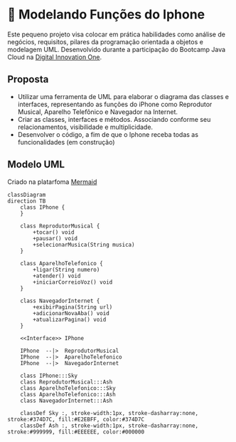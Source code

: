 # 📲 Modelando Funções do Iphone

Este pequeno projeto visa colocar em prática habilidades como análise de negócios, requisitos, pilares da programação orientada a objetos e modelagem UML. 
Desenvolvido durante a participação do Bootcamp Java Cloud na [Digital Innovation One](https://www.dio.me/).

## Proposta
- Utilizar uma ferramenta de UML para elaborar o diagrama das classes e interfaces, representando as funções do iPhone como Reprodutor Musical, Aparelho Telefônico e Navegador na Internet.
- Criar as classes, interfaces e métodos. Associando conforme seu relacionamentos, visibilidade e multiplicidade.
- Desenvolver o código, a fim de que o Iphone receba todas as funcionalidades (em construção)

## Modelo UML
Criado na platarfoma [Mermaid](https://mermaid.js.org/syntax/classDiagram.html)
```mermaid
classDiagram
direction TB
    class IPhone {
    }

    class ReprodutorMusical {
	    +tocar() void
	    +pausar() void
	    +selecionarMusica(String musica)
    }

    class AparelhoTelefonico {
	    +ligar(String numero)
	    +atender() void
	    +iniciarCorreioVoz() void
    }

    class NavegadorInternet {
	    +exibirPagina(String url)
	    +adicionarNovaAba() void
	    +atualizarPagina() void
    }

	<<Interface>> IPhone

    IPhone  --|>  ReprodutorMusical
    IPhone  --|>  AparelhoTelefonico
    IPhone  --|>  NavegadorInternet

	class IPhone:::Sky
	class ReprodutorMusical:::Ash
	class AparelhoTelefonico:::Sky
	class AparelhoTelefonico:::Ash
	class NavegadorInternet:::Ash

	classDef Sky :, stroke-width:1px, stroke-dasharray:none, stroke:#374D7C, fill:#E2EBFF, color:#374D7C
	classDef Ash :, stroke-width:1px, stroke-dasharray:none, stroke:#999999, fill:#EEEEEE, color:#000000
```
